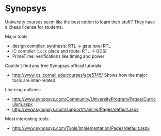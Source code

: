 # Synopsys

University courses seem like the best option to learn their stuff? They have a cheap license for students.

Major tools:

- design compiler: synthesis: RTL -> gate level RTL
- IC compiler (`icc`): place and route: RTL -> GDSII
- PrimeTime: verifications like timing and power

Couldn't find any free Synopsys official tutorials

- <http://www.csl.cornell.edu/courses/ece5745/> Shows how the major tools are inter-related.

Learning outlines:

- <http://www.synopsys.com/Community/UniversityProgram/Pages/Curriculum.aspx>
- <http://www.synopsys.com/support/training/Pages/default.aspx>

Most interesting tools:

- http://www.synopsys.com/Tools/Implementation/Pages/default.aspx
